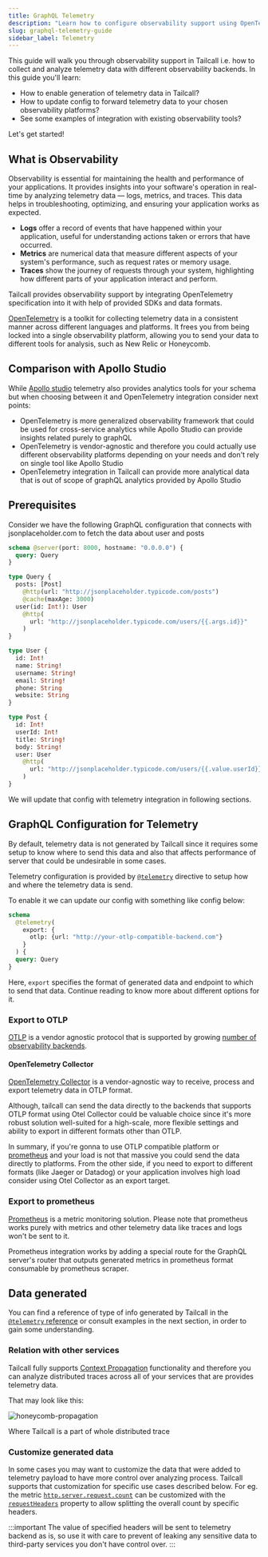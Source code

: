 ```yaml
---
title: GraphQL Telemetry
description: "Learn how to configure observability support using OpenTelemetry for insights into logs, metrics, and traces. Discover practical integration examples for platforms like Honeycomb.io, New Relic, and Datadog."
slug: graphql-telemetry-guide
sidebar_label: Telemetry
---
```


This guide will walk you through observability support in Tailcall i.e. how to collect and analyze telemetry data with different observability backends. In this guide you'll learn:

- How to enable generation of telemetry data in Tailcall?
- How to update config to forward telemetry data to your chosen observability platforms?
- See some examples of integration with existing observability tools?

Let's get started!

## What is Observability

Observability is essential for maintaining the health and performance of your applications. It provides insights into your software's operation in real-time by analyzing telemetry data — logs, metrics, and traces. This data helps in troubleshooting, optimizing, and ensuring your application works as expected.

- **Logs** offer a record of events that have happened within your application, useful for understanding actions taken or errors that have occurred.
- **Metrics** are numerical data that measure different aspects of your system's performance, such as request rates or memory usage.
- **Traces** show the journey of requests through your system, highlighting how different parts of your application interact and perform.

Tailcall provides observability support by integrating OpenTelemetry specification into it with help of provided SDKs and data formats.

[OpenTelemetry](https://opentelemetry.io) is a toolkit for collecting telemetry data in a consistent manner across different languages and platforms. It frees you from being locked into a single observability platform, allowing you to send your data to different tools for analysis, such as New Relic or Honeycomb.

## Comparison with Apollo Studio

While [Apollo studio](./apollo-studio.md) telemetry also provides analytics tools for your schema but when choosing between it and OpenTelemetry integration consider next points:

- OpenTelemetry is more generalized observability framework that could be used for cross-service analytics while Apollo Studio can provide insights related purely to graphQL
- OpenTelemetry is vendor-agnostic and therefore you could actually use different observability platforms depending on your needs and don't rely on single tool like Apollo Studio
- OpenTelemetry integration in Tailcall can provide more analytical data that is out of scope of graphQL analytics provided by Apollo Studio

## Prerequisites

Consider we have the following GraphQL configuration that connects with jsonplaceholder.com to fetch the data about user and posts

```graphql
schema @server(port: 8000, hostname: "0.0.0.0") {
  query: Query
}

type Query {
  posts: [Post]
    @http(url: "http://jsonplaceholder.typicode.com/posts")
    @cache(maxAge: 3000)
  user(id: Int!): User
    @http(
      url: "http://jsonplaceholder.typicode.com/users/{{.args.id}}"
    )
}

type User {
  id: Int!
  name: String!
  username: String!
  email: String!
  phone: String
  website: String
}

type Post {
  id: Int!
  userId: Int!
  title: String!
  body: String!
  user: User
    @http(
      url: "http://jsonplaceholder.typicode.com/users/{{.value.userId}}"
    )
}
```

We will update that config with telemetry integration in following sections.

## GraphQL Configuration for Telemetry

By default, telemetry data is not generated by Tailcall since it requires some setup to know where to send this data and also that affects performance of server that could be undesirable in some cases.

Telemetry configuration is provided by [`@telemetry`](./directives/telemetry.md) directive to setup how and where the telemetry data is send.

To enable it we can update our config with something like config below:

```graphql
schema
  @telemetry(
    export: {
      otlp: {url: "http://your-otlp-compatible-backend.com"}
    }
  ) {
  query: Query
}
```

Here, `export` specifies the format of generated data and endpoint to which to send that data. Continue reading to know more about different options for it.

### Export to OTLP

[OTLP](https://opentelemetry.io/docs/specs/otlp/) is a vendor agnostic protocol that is supported by growing [number of observability backends](https://opentelemetry.io/ecosystem/vendors/).

#### OpenTelemetry Collector

[OpenTelemetry Collector](https://opentelemetry.io/docs/collector/) is a vendor-agnostic way to receive, process and export telemetry data in OTLP format.

Although, tailcall can send the data directly to the backends that supports OTLP format using Otel Collector could be valuable choice since it's more robust solution well-suited for a high-scale, more flexible settings and ability to export in different formats other than OTLP.

In summary, if you're gonna to use OTLP compatible platform or [prometheus](#export-to-prometheus) and your load is not that massive you could send the data directly to platforms. From the other side, if you need to export to different formats (like Jaeger or Datadog) or your application involves high load consider using Otel Collector as an export target.

### Export to prometheus

[Prometheus](https://prometheus.io) is a metric monitoring solution. Please note that prometheus works purely with metrics and other telemetry data like traces and logs won't be sent to it.

Prometheus integration works by adding a special route for the GraphQL server's router that outputs generated metrics in prometheus format consumable by prometheus scraper.

## Data generated

You can find a reference of type of info generated by Tailcall in the [`@telemetry` reference](./directives/telemetry.md) or consult examples in the next section, in order to gain some understanding.

### Relation with other services

Tailcall fully supports [Context Propagation](https://opentelemetry.io/docs/concepts/context-propagation/) functionality and therefore you can analyze distributed traces across all of your services that are provides telemetry data.

That may look like this:

![honeycomb-propagation](../static/images/telemetry/honeycomb-propagation.png)

Where Tailcall is a part of whole distributed trace

### Customize generated data

In some cases you may want to customize the data that were added to telemetry payload to have more control over analyzing process. Tailcall supports that customization for specific use cases described below. For eg. the metric [`http.server.request.count`](./directives/telemetry.md#metrics) can be customized with the [`requestHeaders`](./directives/telemetry.md#requestheaders) property to allow splitting the overall count by specific headers.

:::important
The value of specified headers will be sent to telemetry backend as is, so use it with care to prevent of leaking any sensitive data to third-party services you don't have control over.
:::
